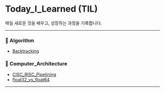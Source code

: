# Today_I_Learned (TIL)

매일 새로운 것을 배우고, 성장하는 과정을 기록합니다.

---
### 📂 Algorithm
- [Backtracking](Algorithm/Backtracking.md)

### 📂 Computer_Architecture
- [CISC_RISC_Pipelining](Computer_Architecture/CISC_RISC_Pipelining.md)
- [float32_vs_float64](Computer_Architecture/float32_vs_float64.md)

---
